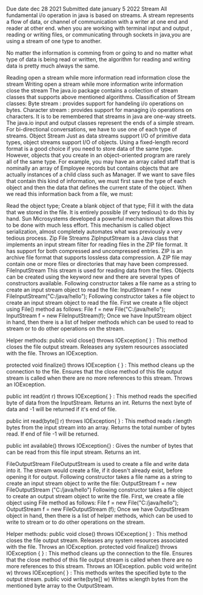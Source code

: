 Due date dec 28 2021 Submitted date january 5 2022
Stream
All fundamental i/o operation in java is based on streams. A stream represents a flow of data, or channel of communication with a writer at one end and reader at other end. when you are working with terminal input and output , reading or writing files, or communicating through sockets in java,you are using a stream of one type to another.

No matter the information is comming from or going to and no matter what type of data is being read or written, the algorithm for reading and writing data is pretty much always the same.

Reading
open a stream
while more information
read information
close the stream
Writing
open a stream
while more information
write information
close the stream The java.io package contains a collection of stream classes that supports above mentioned algorithms.
Classification of Stream classes:
Byte stream : provides support for handeling i/o operations on bytes.
Character stream : provides support for managing i/o operations on characters.
It is to be remembered that streams in java are one-way streets.
The java.io input and output classes represent the ends of a simple stream.
For bi-directional conversations, we have to use one of each type of streams.
Object Stream
Just as data streams support I/O of primitive data types, object streams support I/O of objects. Using a fixed-length record format is a good choice if you need to store data of the same type. However, objects that you create in an object-oriented program are rarely all of the same type. For example, you may have an array called staff that is nominally an array of Employee records but contains objects that are actually instances of a child class such as Manager. If we want to save files that contain this kind of information, we must first save the type of each object and then the data that defines the current state of the object. When we read this information back from a file, we must:

Read the object type;
Create a blank object of that type;
Fill it with the data that we stored in the file.
It is entirely possible (if very tedious) to do this by hand. Sun Microsystems developed a powerful mechanism that allows this to be done with much less effort. This mechanism is called object serialization, almost completely automates what was previously a very tedious process.
Zip File Streams
ZipInputStream is a Java class that implements an input stream filter for reading files in the ZIP file format. It has support for both compressed and uncompressed entries. ZIP is an archive file format that supports lossless data compression. A ZIP file may contain one or more files or directories that may have been compressed.
FileInputStream
This stream is used for reading data from the files. Objects can be created using the keyword new and there are several types of constructors available. Following constructor takes a file name as a string to create an input stream object to read the file: InputStream f = new FileInputStream("C:/java/hello"); Following constructor takes a file object to create an input stream object to read the file. First we create a file object using File() method as follows: File f = new File("C:/java/hello"); InputStream f = new FileInputStream(f); Once we have InputStream object in hand, then there is a list of helper methods which can be used to read to stream or to do other operations on the stream.

Helper methods:
public void close() throws IOException{ } : This method closes the file output stream. Releases any system resources associated with the file. Throws an IOException.

protected void finalize() throws IOException { } : This method cleans up the connection to the file. Ensures that the close method of this file output stream is called when there are no more references to this stream. Throws an IOException.

public int read(int r) throws IOException{ } : This method reads the specified byte of data from the InputStream. Returns an int. Returns the next byte of data and -1 will be returned if it's end of file.

public int read(byte[] r) throws IOException{ } : This method reads r.length bytes from the input stream into an array. Returns the total number of bytes read. If end of file -1 will be returned.

public int available() throws IOException{} : Gives the number of bytes that can be read from this file input stream. Returns an int.

FileOutputStream
FileOutputStream is used to create a file and write data into it. The stream would create a file, if it doesn't already exist, before opening it for output. Following constructor takes a file name as a string to create an input stream object to write the file: OutputStream f = new FileOutputStream ("C:/java/hello") Following constructor takes a file object to create an output stream object to write the file. First, we create a file object using File method as follows: File f = new File("C:/java/hello"); OutputStream f = new FileOutputStream (f); Once we have OutputStream object in hand, then there is a list of helper methods, which can be used to write to stream or to do other operations on the stream.

Helper methods:
public void close() throws IOException{ } : This method closes the file output stream. Releases any system resources associated with the file. Throws an IOException.
protected void finalize() throws IOException { } : This method cleans up the connection to the file. Ensures that the close method of this file output stream is called when there are no more references to this stream. Throws an IOException.
public void write(int w) throws IOException{ } : This methods writes the specified byte to the output stream.
public void write(byte[] w) Writes w.length bytes from the mentioned byte array to the OutputStream.
